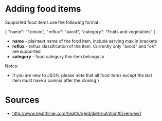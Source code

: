 # Adding food items

Supported food items use the following format:

{
    "name": "Tomato",
    "reflux": "avoid",
    "category": "Fruits and vegetables"
}

* **name** - plaintext name of the food item, include serving max in brackets
* **reflux** - reflux classification of the item. Currently only "avoid" and "ok" are supported
* **category** - food category this item belongs to

Notes:

* If you are new to JSON, please note that all food items except the last item must have a comma after the closing }

# Sources

* http://www.healthline.com/health/gerd/diet-nutrition#Overview1
